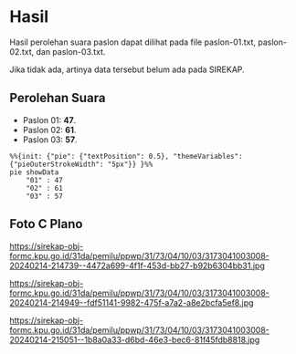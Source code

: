 # Hasil

Hasil perolehan suara paslon dapat dilihat pada file paslon-01.txt, paslon-02.txt, dan paslon-03.txt.

Jika tidak ada, artinya data tersebut belum ada pada SIREKAP.

## Perolehan Suara

 * Paslon 01: **47**.
 * Paslon 02: **61**.
 * Paslon 03: **57**.

```mermaid
%%{init: {"pie": {"textPosition": 0.5}, "themeVariables": {"pieOuterStrokeWidth": "5px"}} }%%
pie showData
    "01" : 47
    "02" : 61
    "03" : 57
```
## Foto C Plano

https://sirekap-obj-formc.kpu.go.id/31da/pemilu/ppwp/31/73/04/10/03/3173041003008-20240214-214739--4472a699-4f1f-453d-bb27-b92b6304bb31.jpg

https://sirekap-obj-formc.kpu.go.id/31da/pemilu/ppwp/31/73/04/10/03/3173041003008-20240214-214949--fdf51141-9982-475f-a7a2-a8e2bcfa5ef8.jpg

https://sirekap-obj-formc.kpu.go.id/31da/pemilu/ppwp/31/73/04/10/03/3173041003008-20240214-215051--1b8a0a33-d6bd-46e3-bec6-81f45fdb8818.jpg

